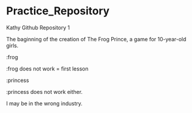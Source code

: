 Practice_Repository
===================

Kathy Github Repository 1

The baginning of the creation of The Frog Prince, a game for 10-year-old girls.

:frog

:frog does not work = first lesson

:princess

:princess does not work either.

I may be in the wrong industry.
